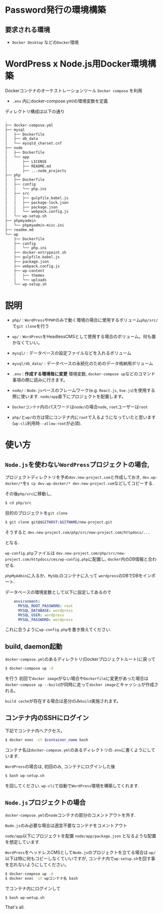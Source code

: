 # Password発行の環境構築

## 要求される環境

- `Docker Desktop` などの`Docker`環境



# WordPress x Node.js用Docker環境構築

Dockerコンテナのオーケストレーションツール `Docker compose` を利用

- `.env` 内にdocker-compose.ymlの環境変数を定義

ディレクトリ構成は以下の通り

~~~bash
.
├── docker-compose.yml
├── mysql
│   ├── Dockerfile
│   ├── db_data
│   └── mysqld_charset.cnf
├── node
│   ├── Dockerfile
│   └── app
│       ├── LICENSE
│       ├── README.md
│       ├── ...node_projects
├── php
│   ├── Dockerfile
│   ├── config
│   │   └── php.ini
│   ├── src
│   │   ├── gulpfile.babel.js
│   │   ├── package-lock.json
│   │   ├── package.json
│   │   └── webpack.config.js
│   └── wp-setup.sh
├── phpmyadmin
│   └── phpmyadmin-misc.ini
├── readme.md
└── wp
    ├── Dockerfile
    ├── config
    │   └── php.ini
    ├── docker-entrypoint.sh
    ├── gulpfile.babel.js
    ├── package.json
    ├── webpack.config.js
    ├── wp-content
    │   ├── themes
    │   └── uploads
    └── wp-setup.sh
~~~
# 説明
- `php/` : `WordPress`や`PHP`のみで動く環境の場合に使用するボリューム`php/src/`で`git clone`を行う
- `wp/` : `WordPress`をHeadlessCMSとして使用する場合のボリューム。何も置かなくていい。
- `mysql/` : データベースの設定ファイルなどを入れるボリューム
- `mysql/db_data/` : データベースの永続化のためのデータ格納用ボリューム
- `.env` : **作成する環境毎に変更** 環境変数, `docker-compose up`などのコマンド事項の際に読みに行きます。
- `node/` : `Node.js`ベースのフレームワーク(e.g. `React.js`, `Vue.js`)を使用する際に使います. `node/app`直下にプロジェクトを配置します。

- `Dockerコンテナ`内のパスワードは`node/`の場合`node`, `root`ユーザーは`root`
- `php/`と`wp/`の方は常にコンテナ内に`root`で入るようになっていたと思います(`wp-cli`利用時`--allow-root`が必須).


# 使い方

## `Node.js`を使わない`WordPress`プロジェクトの場合,

プロジェクトディレクトリを予め`dev.new-project.com`と作成しておき, 
`dev.wp-docker/*`を`$ cp dev.wp-docker/* dev.new-project.com`などしてコピーする.

その後`php/src`に移動し,

```bash
$ cd php/src
```

目的のプロジェクトを`git clone`

```bash
$ git clone git@$GITHOST:$GITNAME/new-project.git
```

そうすると
`dev.new-project.com/php/src/new-project.com/httpdocs/...`

となる.


`wp-config.php`ファイルは
`dev.new-project.com/php/src/new-project.com/httpdocs/cms/wp-config.php`に配置し, `docker`内のDB情報と合わせる.

`phpMyAdmin`に入るか、`MySQL`のコンテナに入って
`wordpress`のDBでDBをインポート.

データベースの環境変数として以下に設定してあるので

```yml:title=docker-compose.yml
    environment:
      MYSQL_ROOT_PASSWORD: root
      MYSQL_DATABASE: wordpress
      MYSQL_USER: wordpress
      MYSQL_PASSWORD: wordpress
```

これに合うように`wp-config.php`を書き換えてください.

## build, daemon起動

`docker-compose.yml`のあるディレクトリ(Dockerプロジェクトルート)に戻って

```bash
$ docker-compose up -d
```

を行う
初回で`docker image`がない場合や`Dockerfile`に変更があった場合は`docker-compose up --build`が同時に走って`docker image`とキャッシュが作成される。

`build cache`が存在する場合は差分のみ`build`実施されます。

## コンテナ内のSSHにログイン

下記でコンテナ内へアクセス。

```bash
$ docker exec -it $container_name bash
```

コンテナ名は`docker-compose.yml`のあるディレクトリの`.env`に書くようにしています.

`WordPress`の場合は, 初回のみ,
コンテナにログインした後

```bash
$ bash wp-setup.sh
```

を回してください.
`wp-cli`で自動で`WordPress`環境を構築してくれます.


## `Node.js`プロジェクトの場合

`docker-compose.yml`の`node`コンテナの部分のコメントアウトを外す.

`Node.js`のみ必要な場合は適宜不要なコンテナをコメントアウト

`node/app`以下にプロジェクトを配置
`node/app/package.json` となるような配置を想定しています.

`WordPress`をヘッドレスCMSとして`Node.js`のプロジェクトを立てる場合は
`wp/`以下は特に何もコピーしなくていいですが,
コンテナ内で`wp-setup.sh`を回す事を忘れないようにしてください。

```bash
$ docker-compose up -d
$ docker exec -it wpコンテナ名 bash
```

でコンテナ内にログインして

```bash
$ bash wp-wetup.sh
```


That's all.